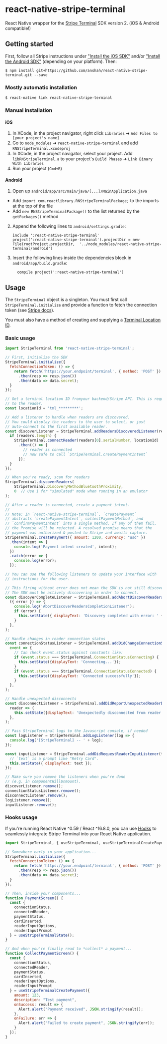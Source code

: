 # react-native-stripe-terminal

React Native wrapper for the [Stripe Terminal](https://stripe.com/docs/terminal) SDK version 2. (iOS & Android compatible!)

## Getting started

First, follow all Stripe instructions under ["Install the iOS SDK"](https://stripe.com/docs/terminal/sdk/ios#install) and/or ["Install the Android SDK"](https://stripe.com/docs/terminal/sdk/android#install) (depending on your platform). Then:

`$ npm install git+https://github.com/anshah/react-native-stripe-terminal.git --save`

### Mostly automatic installation

`$ react-native link react-native-stripe-terminal`

### Manual installation

#### iOS

1. In XCode, in the project navigator, right click `Libraries` ➜ `Add Files to [your project's name]`
2. Go to `node_modules` ➜ `react-native-stripe-terminal` and add `RNStripeTerminal.xcodeproj`
3. In XCode, in the project navigator, select your project. Add `libRNStripeTerminal.a` to your project's `Build Phases` ➜ `Link Binary With Libraries`
4. Run your project (`Cmd+R`)

#### Android

1. Open up `android/app/src/main/java/[...]/MainApplication.java`
  - Add `import com.reactlibrary.RNStripeTerminalPackage;` to the imports at the top of the file
  - Add `new RNStripeTerminalPackage()` to the list returned by the `getPackages()` method
2. Append the following lines to `android/settings.gradle`:
  	```
  	include ':react-native-stripe-terminal'
  	project(':react-native-stripe-terminal').projectDir = new File(rootProject.projectDir, 	'../node_modules/react-native-stripe-terminal/android')
  	```
3. Insert the following lines inside the dependencies block in `android/app/build.gradle`:
  	```
      compile project(':react-native-stripe-terminal')
  	```

## Usage

The `StripeTerminal` object is a singleton. You must first call `StripeTerminal.initialize` and provide a function to fetch the connection token (see [Stripe docs](https://stripe.com/docs/terminal/ios#connection-token)).

You must also have a method of creating and supplying a [Terminal Location ID](https://stripe.com/docs/api/terminal/locations).

### Basic usage

```javascript
import StripeTerminal from 'react-native-stripe-terminal';

// First, initialize the SDK
StripeTerminal.initialize({
  fetchConnectionToken: () => {
    return fetch('https://your.endpoint/terminal', { method: 'POST' })
      .then(resp => resp.json())
      .then(data => data.secret);
  }
});

// Get a terminal location ID fromyour backend/Stripe API. This is required to establish a connection
// to the reader.
const locationId = 'tml_*********';

// Add a listener to handle when readers are discovered.
// You could display the readers to the user to select, or just
// auto-connect to the first available reader.
const discoverListener = StripeTerminal.addReadersDiscoveredListener(readers => {
  if (readers.length) {
    StripeTerminal.connectReader(readers[0].serialNumber, locationId)
      .then(() => {
        // reader is connected
        // now safe to call `StripeTerminal.createPaymentIntent`
      });
  }
});

// When you're ready, scan for readers
StripeTerminal.discoverReaders(
	StripeTerminal.DiscoveryMethodBluetoothProximity,
	0  // Use 1 for "simulated" mode when running in an emulator
);

// After a reader is connected, create a payment intent.
// 
// Note: In `react-native-stripe-terminal`, `createPayment`
// abstracts `createPaymentIntent`, collectPaymentMethod`, and
// `confirmPaymentIntent` into a single method. If any of them fail,
// the Promise will be rejected. A resolved promise means that the
// payment was authorized & posted to Stripe and awaits capture.
StripeTerminal.createPayment({ amount: 1200, currency: "usd" })
  .then(intent => {
    console.log('Payment intent created', intent);
  })
  .catch(error => {
    console.log(error);
  });

// You can use the following listeners to update your interface with
// instructions for the user.

// This firing without error does not mean the SDK is not still discovering. Just that it found readers.
// The SDK must be actively discovering in order to connect.
const discoverCompleteListener = StripeTerminal.addAbortDiscoverReadersCompletionListener(
  ({ error }) => {
    console.log('AbortDiscoverReadersCompletionListener');
    if (error) {
	  this.setState({ displayText: 'Discovery completed with error: ' + error });
    }
  },
);

// Handle changes in reader connection status
const connectionStatusListener = StripeTerminal.addDidChangeConnectionStatusListener(
  event => {
    // Can check event.status against constants like:
	if (event.status === StripeTerminal.ConnectionStatusConnecting) {
	  this.setState({displayText: 'Connecting...'});  
	}
	if (event.status === StripeTerminal.ConnectionStatusConnected) {
	  this.setState({displayText: 'Connected successfully'});
	}
  },
);

// Handle unexpected disconnects
const disconnectListener = StripeTerminal.addDidReportUnexpectedReaderDisconnectListener(
  reader => {
    this.setState({displayText: 'Unexpectedly disconnected from reader ' + reader.serialNumber});
  },
);

// Pass StripeTerminal logs to the Javascript console, if needed
const logListener = StripeTerminal.addLogListener(log => {
  console.log('[StripeTerminal] -- ' + log);
});

const inputListener = StripeTerminal.addDidRequestReaderInputListener(text => {
  // `text` is a prompt like "Retry Card".
  this.setState({ displayText: text });
});

// Make sure you remove the listeners when you're done
// (e.g. in componentWillUnmount).
discoverListener.remove();
connectionStatusListener.remove();
disconnectListener.remove();
logListener.remove();
inputListener.remove();

```

### Hooks usage

If you're running React Native ^0.59 / React ^16.8.0, you can use [Hooks](https://reactjs.org/docs/hooks-intro.html) to seamlessly integrate Stripe Terminal into your React Native application. 

```javascript
import StripeTerminal, { useStripeTerminal, useStripeTerminalCreatePayment } from 'react-native-stripe-terminal';

// Somewhere early in your application...
StripeTerminal.initialize({
  fetchConnectionToken: () => {
    return fetch('https://your.endpoint/terminal', { method: 'POST' })
      .then(resp => resp.json())
      .then(data => data.secret);
  }
});

// Then, inside your components...
function PaymentScreen() {
  const {
    connectionStatus,
    connectedReader,
    paymentStatus,
    cardInserted,
    readerInputOptions,
    readerInputPrompt
  } = useStripeTerminalState();
}

// And when you're finally read to *collect* a payment...
function CollectPaymentScreen() {
  const {
    connectionStatus,
    connectedReader,
    paymentStatus,
    cardInserted,
    readerInputOptions,
    readerInputPrompt
  } = useStripeTerminalCreatePayment({
    amount: 123,
    description: "Test payment",
    onSuccess: result => {
      Alert.alert("Payment received", JSON.stringify(result));
    },
    onFailure: err => {
      Alert.alert("Failed to create payment", JSON.stringify(err));
    }
  });
}
```

  
